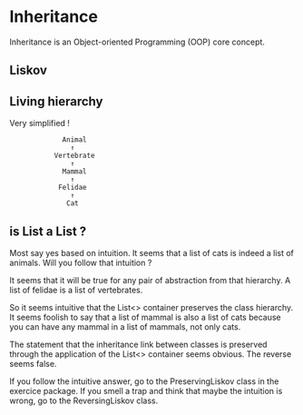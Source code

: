 # Inheritance

Inheritance is an Object-oriented Programming (OOP) core concept.

## Liskov

## Living hierarchy

Very simplified !

```
             Animal     
               ↑       
           Vertebrate  
               ↑       
             Mammal    
               ↑       
            Felidae    
               ↑       
              Cat
```      

## is List<Cat> a List<Animal> ?
  
Most say yes based on intuition. It seems that a list of cats is indeed a list of animals.
Will you follow that intuition ?

It seems that it will be true for any pair of abstraction from that hierarchy.
A list of felidae is a list of vertebrates.

So it seems intuitive that the List<> container preserves the class hierarchy.
It seems foolish to say that a list of mammal is also a list of cats because you can have any mammal in a list of mammals, not only cats.

The statement that the inheritance link between classes is preserved through the application of the List<> container seems obvious. The reverse seems false.

If you follow the intuitive answer, go to the PreservingLiskov class in the exercice package.
If you smell a trap and think that maybe the intuition is wrong, go to the ReversingLiskov class.

